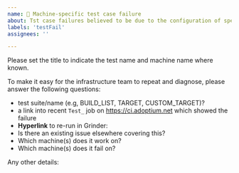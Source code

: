 ```yaml
---
name: 👀 Machine-specific test case failure
about: Tst case failures believed to be due to the configuration of specific machines
labels: 'testFail'
assignees: ''

---
```

Please set the title to indicate the test name and machine name where known.

To make it easy for the infrastructure team to repeat and diagnose, please
answer the following questions:

- test suite/name (e.g, BUILD_LIST, TARGET, CUSTOM_TARGET)?
- a link into recent `Test_` job on https://ci.adoptium.net which showed the failure
- **Hyperlink** to re-run in Grinder: 
- Is there an existing issue elsewhere covering this?
- Which machine(s) does it work on?
- Which machine(s) does it fail on?

Any other details:
